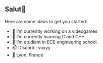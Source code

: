 ## Salut👋


 

Here are some ideas to get you started:

- 🔭 I’m currently working on a videogames
- 🌱 I’m currently learning C and C++
- 👯 I’m etudiant in ECE engineering school.
- 📫 Discord : voxyy
- 📍 Lyon, France






